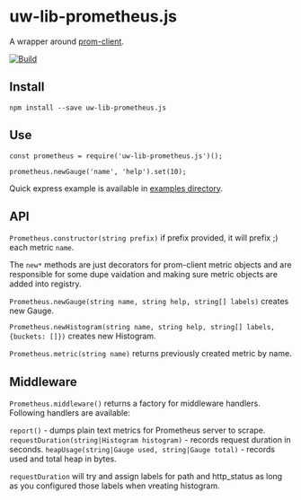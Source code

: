 # uw-lib-prometheus.js

A wrapper around [prom-client](https://github.com/siimon/prom-client).

[![Build][travis-build-badge]][travis-build-url]

## Install

    npm install --save uw-lib-prometheus.js

## Use

    const prometheus = require('uw-lib-prometheus.js')();
    
    prometheus.newGauge('name', 'help').set(10);
    
Quick express example is available in [examples directory](./examples).

## API

`Prometheus.constructor(string prefix)` if prefix provided, it will prefix ;) each metric `name`.

The `new*` methods are just decorators for prom-client metric objects and are responsible for some dupe vaidation and making sure metric objects are added into registry. 

`Prometheus.newGauge(string name, string help, string[] labels)` creates new Gauge.

`Prometheus.newHistogram(string name, string help, string[] labels, {buckets: []})` creates new Histogram.

`Prometheus.metric(string name)` returns previously created metric by name.

## Middleware

`Prometheus.middleware()` returns a factory for middleware handlers. Following handlers are available:

`report()` - dumps plain text metrics for Prometheus server to scrape.
`requestDuration(string|Histogram histogram)` - records request duration in seconds.
`heapUsage(string|Gauge used, string|Gauge total)` - records used and total heap in bytes.

`requestDuration` will try and assign labels for path and http_status as long as you configured those labels when vreating histogram.

[travis-build-badge]: https://img.shields.io/travis/utilitywarehouse/uw-lib-prometheus.js.svg?style=flat-square
[travis-build-url]: https://travis-ci.org/utilitywarehouse/uw-lib-prometheus.js
